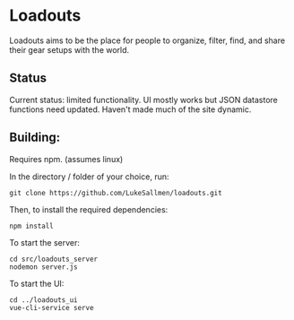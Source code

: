 # Loadouts

Loadouts aims to be the place for people to organize, filter, find, and share their gear setups with the world.

## Status 

Current status: limited functionality. UI mostly works but JSON datastore functions need updated. Haven't made much of the site dynamic.  


## Building: 
Requires npm. (assumes linux)

In the directory / folder of your choice, run:
```
git clone https://github.com/LukeSallmen/loadouts.git
```

Then, to install the required dependencies: 

```
npm install
```

To start the server:

```
cd src/loadouts_server
nodemon server.js
```

To start the UI:

```
cd ../loadouts_ui
vue-cli-service serve
```